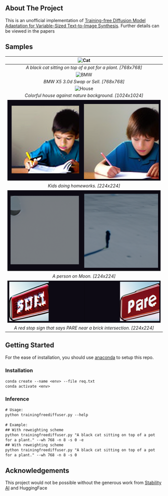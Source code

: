 <!-- ABOUT THE PROJECT -->
## About The Project

This is an unofficial implementation of [Training-free Diffusion Model Adaptation for Variable-Sized Text-to-Image Synthesis](http://arxiv.org/abs/2306.08645). Further details can be viewed in the papers

<!-- GETTING STARTED -->

## Samples
| ![Cat](./assets/cat.png) |
|:--:|
| *A black cat sitting on top of a pot for a plant. [768x768]* |
| ![BMW](./assets/bwm.png) |
| *BMW X5 3.0d Swap or Sell. [768x768]* |
| ![House](./assets/house.png) |
| *Colorful house against nature background. [1024x1024]* |
| ![Study](./assets/study.png) |
| *Kids doing homeworks. [224x224]* |
| ![Moon](./assets/moon1.png) |
| *A person on Moon. [224x224]* |
| ![pare](./assets/pare.png) |
| *A red stop sign that says PARE near a brick intersection. [224x224]* |

## Getting Started

For the ease of installation, you should use [anaconda](https://conda.io/) to setup this repo.

### Installation
```
conda create --name <env> --file req.txt
conda activate <env>
```

<!-- USAGE EXAMPLES -->
### Inference
```
# Usage:
python trainingfreediffuser.py --help

# Example:
## With reweighting scheme
python trainingfreediffuser.py "A black cat sitting on top of a pot for a plant." --wh 768 -n 8 -s 0 -e
## With reweighting scheme
python trainingfreediffuser.py "A black cat sitting on top of a pot for a plant." --wh 768 -n 8 -s 0
```

<!-- ACKNOWLEDGEMENTS -->
## Acknowledgements
This project would not be possible without the generous work from [Stability AI](https://stability.ai/) and HuggingFace